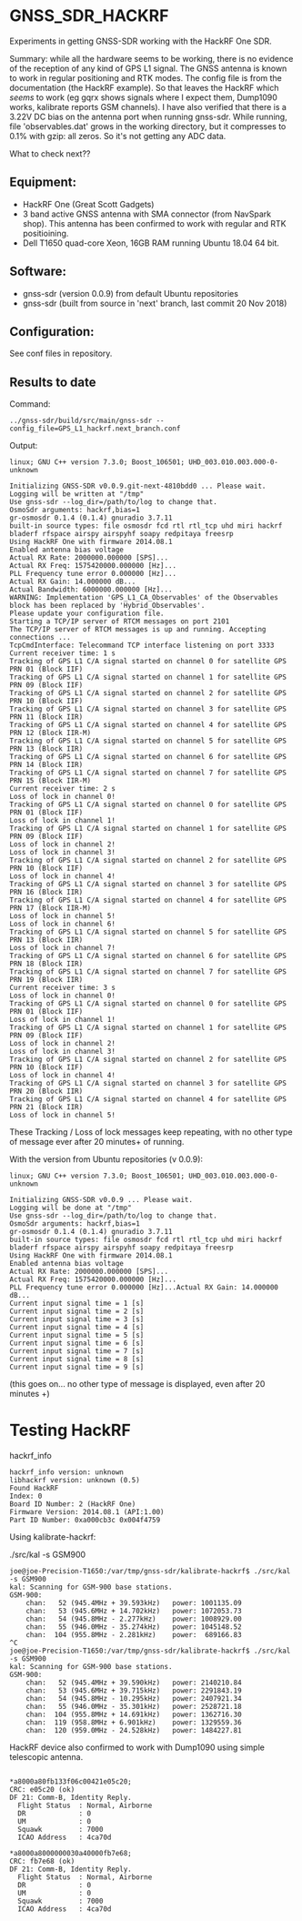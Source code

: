 # GNSS_SDR_HACKRF

Experiments in getting GNSS-SDR working with the HackRF One SDR. 

Summary: while all the hardware seems to be working, there is no evidence of the reception of any kind of GPS L1 signal. The GNSS antenna is known to work in regular positioning and RTK modes. The config file is from the documentation (the HackRF example). So that leaves the HackRF which *seems* to work (eg gqrx shows signals where I expect them, Dump1090 works, kalibrate reports GSM channels). I have also verified that there is a 3.22V DC bias on the antenna port when running gnss-sdr.  While running, file 'observables.dat' grows in the working directory, but it compresses to 0.1% with gzip: all zeros. So it's not getting any ADC data. 

What to check next??

## Equipment:

 * HackRF One (Great Scott Gadgets)
 * 3 band active GNSS antenna with SMA connector (from NavSpark shop). This antenna has been confirmed to work with regular and RTK positioining.
 * Dell T1650 quad-core Xeon, 16GB RAM running Ubuntu 18.04 64 bit.
 
## Software:
 
 * gnss-sdr (version 0.0.9) from default Ubuntu repositories
 * gnss-sdr (built from source in 'next' branch, last commit 20 Nov 2018)

## Configuration:

See conf files in repository.


## Results to date

Command:

```
../gnss-sdr/build/src/main/gnss-sdr --config_file=GPS_L1_hackrf.next_branch.conf
```

Output:

```
linux; GNU C++ version 7.3.0; Boost_106501; UHD_003.010.003.000-0-unknown

Initializing GNSS-SDR v0.0.9.git-next-4810bdd0 ... Please wait.
Logging will be written at "/tmp"
Use gnss-sdr --log_dir=/path/to/log to change that.
OsmoSdr arguments: hackrf,bias=1
gr-osmosdr 0.1.4 (0.1.4) gnuradio 3.7.11
built-in source types: file osmosdr fcd rtl rtl_tcp uhd miri hackrf bladerf rfspace airspy airspyhf soapy redpitaya freesrp 
Using HackRF One with firmware 2014.08.1 
Enabled antenna bias voltage
Actual RX Rate: 2000000.000000 [SPS]...
Actual RX Freq: 1575420000.000000 [Hz]...
PLL Frequency tune error 0.000000 [Hz]...
Actual RX Gain: 14.000000 dB...
Actual Bandwidth: 6000000.000000 [Hz]...
WARNING: Implementation 'GPS_L1_CA_Observables' of the Observables block has been replaced by 'Hybrid_Observables'.
Please update your configuration file.
Starting a TCP/IP server of RTCM messages on port 2101
The TCP/IP server of RTCM messages is up and running. Accepting connections ...
TcpCmdInterface: Telecommand TCP interface listening on port 3333
Current receiver time: 1 s
Tracking of GPS L1 C/A signal started on channel 0 for satellite GPS PRN 01 (Block IIF)
Tracking of GPS L1 C/A signal started on channel 1 for satellite GPS PRN 09 (Block IIF)
Tracking of GPS L1 C/A signal started on channel 2 for satellite GPS PRN 10 (Block IIF)
Tracking of GPS L1 C/A signal started on channel 3 for satellite GPS PRN 11 (Block IIR)
Tracking of GPS L1 C/A signal started on channel 4 for satellite GPS PRN 12 (Block IIR-M)
Tracking of GPS L1 C/A signal started on channel 5 for satellite GPS PRN 13 (Block IIR)
Tracking of GPS L1 C/A signal started on channel 6 for satellite GPS PRN 14 (Block IIR)
Tracking of GPS L1 C/A signal started on channel 7 for satellite GPS PRN 15 (Block IIR-M)
Current receiver time: 2 s
Loss of lock in channel 0!
Tracking of GPS L1 C/A signal started on channel 0 for satellite GPS PRN 01 (Block IIF)
Loss of lock in channel 1!
Tracking of GPS L1 C/A signal started on channel 1 for satellite GPS PRN 09 (Block IIF)
Loss of lock in channel 2!
Loss of lock in channel 3!
Tracking of GPS L1 C/A signal started on channel 2 for satellite GPS PRN 10 (Block IIF)
Loss of lock in channel 4!
Tracking of GPS L1 C/A signal started on channel 3 for satellite GPS PRN 16 (Block IIR)
Tracking of GPS L1 C/A signal started on channel 4 for satellite GPS PRN 17 (Block IIR-M)
Loss of lock in channel 5!
Loss of lock in channel 6!
Tracking of GPS L1 C/A signal started on channel 5 for satellite GPS PRN 13 (Block IIR)
Loss of lock in channel 7!
Tracking of GPS L1 C/A signal started on channel 6 for satellite GPS PRN 18 (Block IIR)
Tracking of GPS L1 C/A signal started on channel 7 for satellite GPS PRN 19 (Block IIR)
Current receiver time: 3 s
Loss of lock in channel 0!
Tracking of GPS L1 C/A signal started on channel 0 for satellite GPS PRN 01 (Block IIF)
Loss of lock in channel 1!
Tracking of GPS L1 C/A signal started on channel 1 for satellite GPS PRN 09 (Block IIF)
Loss of lock in channel 2!
Loss of lock in channel 3!
Tracking of GPS L1 C/A signal started on channel 2 for satellite GPS PRN 10 (Block IIF)
Loss of lock in channel 4!
Tracking of GPS L1 C/A signal started on channel 3 for satellite GPS PRN 20 (Block IIR)
Tracking of GPS L1 C/A signal started on channel 4 for satellite GPS PRN 21 (Block IIR)
Loss of lock in channel 5!
```

These Tracking / Loss of lock messages keep repeating, with no other type of message ever after 20 minutes+ of running.

With the version from Ubuntu repositories (v 0.0.9):

```
linux; GNU C++ version 7.3.0; Boost_106501; UHD_003.010.003.000-0-unknown

Initializing GNSS-SDR v0.0.9 ... Please wait.
Logging will be done at "/tmp"
Use gnss-sdr --log_dir=/path/to/log to change that.
OsmoSdr arguments: hackrf,bias=1
gr-osmosdr 0.1.4 (0.1.4) gnuradio 3.7.11
built-in source types: file osmosdr fcd rtl rtl_tcp uhd miri hackrf bladerf rfspace airspy airspyhf soapy redpitaya freesrp 
Using HackRF One with firmware 2014.08.1 
Enabled antenna bias voltage
Actual RX Rate: 2000000.000000 [SPS]...
Actual RX Freq: 1575420000.000000 [Hz]...
PLL Frequency tune error 0.000000 [Hz]...Actual RX Gain: 14.000000 dB...
Current input signal time = 1 [s]
Current input signal time = 2 [s]
Current input signal time = 3 [s]
Current input signal time = 4 [s]
Current input signal time = 5 [s]
Current input signal time = 6 [s]
Current input signal time = 7 [s]
Current input signal time = 8 [s]
Current input signal time = 9 [s]
```

(this goes on... no other type of message is displayed, even after 20 minutes +)


# Testing HackRF 

hackrf_info

```
hackrf_info version: unknown
libhackrf version: unknown (0.5)
Found HackRF
Index: 0
Board ID Number: 2 (HackRF One)
Firmware Version: 2014.08.1 (API:1.00)
Part ID Number: 0xa000cb3c 0x004f4759
```

Using kalibrate-hackrf:

./src/kal -s GSM900

```
joe@joe-Precision-T1650:/var/tmp/gnss-sdr/kalibrate-hackrf$ ./src/kal  -s GSM900
kal: Scanning for GSM-900 base stations.
GSM-900:
	chan:   52 (945.4MHz + 39.593kHz)	power: 1001135.09
	chan:   53 (945.6MHz + 14.702kHz)	power: 1072053.73
	chan:   54 (945.8MHz - 2.277kHz)	power: 1008929.00
	chan:   55 (946.0MHz - 35.274kHz)	power: 1045148.52
	chan:  104 (955.8MHz - 2.281kHz)	power:  689166.83
^C
joe@joe-Precision-T1650:/var/tmp/gnss-sdr/kalibrate-hackrf$ ./src/kal  -s GSM900
kal: Scanning for GSM-900 base stations.
GSM-900:
	chan:   52 (945.4MHz + 39.590kHz)	power: 2140210.84
	chan:   53 (945.6MHz + 39.715kHz)	power: 2291843.19
	chan:   54 (945.8MHz - 10.295kHz)	power: 2407921.34
	chan:   55 (946.0MHz - 35.301kHz)	power: 2528721.18
	chan:  104 (955.8MHz + 14.691kHz)	power: 1362716.30
	chan:  119 (958.8MHz + 6.901kHz)	power: 1329559.36
	chan:  120 (959.0MHz - 24.528kHz)	power: 1484227.81

```

HackRF device also confirmed to work with Dump1090 using simple telescopic antenna.

```

*a8000a80fb133f06c00421e05c20;
CRC: e05c20 (ok)
DF 21: Comm-B, Identity Reply.
  Flight Status  : Normal, Airborne
  DR             : 0
  UM             : 0
  Squawk         : 7000
  ICAO Address   : 4ca70d

*a8000a8000000030a40000fb7e68;
CRC: fb7e68 (ok)
DF 21: Comm-B, Identity Reply.
  Flight Status  : Normal, Airborne
  DR             : 0
  UM             : 0
  Squawk         : 7000
  ICAO Address   : 4ca70d

```
